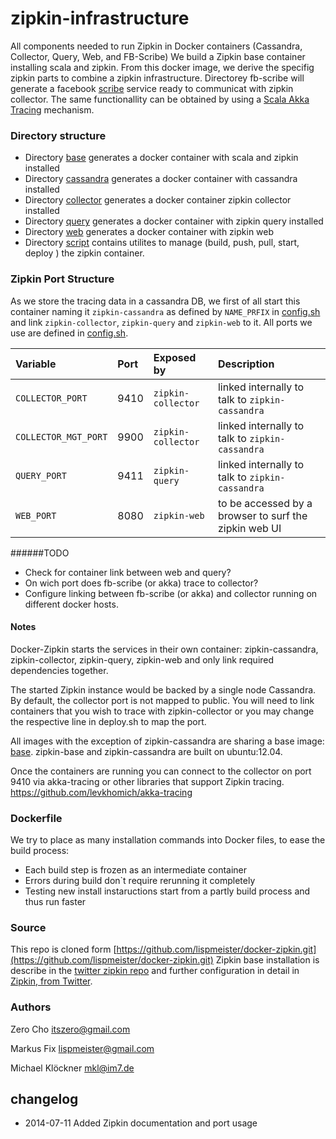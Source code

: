 zipkin-infrastructure
=====================

All components needed to run Zipkin in Docker containers (Cassandra, Collector, Query, Web, and FB-Scribe)
We build a Zipkin base container installing scala and zipkin.
From this docker image, we derive the specifig zipkin parts to combine a zipkin infrastructure.
Directorey fb-scribe will generate a facebook [scribe](https://github.com/facebookarchive/scribe) service 
ready to communicat with zipkin collector. The same functionallity can be obtained by using a [Scala Akka Tracing](https://github.com/levkhomich/akka-tracing) mechanism.
 

### Directory structure

 * Directory [base](https://github.com/elemica/zipkin-infrastructure/tree/master/base) generates a docker container with scala and zipkin installed
 * Directory [cassandra](https://github.com/elemica/zipkin-infrastructure/tree/master/cassandra) generates a docker container with cassandra installed
 * Directory [collector](https://github.com/elemica/zipkin-infrastructure/tree/master/collector) generates a docker container zipkin collector installed
 * Directory [query](https://github.com/elemica/zipkin-infrastructure/tree/master/query) generates a docker container with zipkin query installed
 * Directory [web](https://github.com/elemica/zipkin-infrastructure/tree/master/web) generates a docker container with zipkin web
 * Directory [script](https://github.com/elemica/zipkin-infrastructure/tree/master/script) contains utilites to manage (build, push, pull, start, deploy ) the zipkin container.


### Zipkin Port Structure
As we store the tracing data in a cassandra DB, we first of all start this container naming it `zipkin-cassandra` as defined by `NAME_PRFIX` in [config.sh](https://github.com/elemica/zipkin-infrastructure/blob/master/script/config.sh) and link  `zipkin-collector`, `zipkin-query` and `zipkin-web` to it.
All ports we use are defined in  [config.sh](https://github.com/elemica/zipkin-infrastructure/blob/master/script/config.sh).

| Variable| Port| Exposed by | Description |
|:---------|:---------|:-------|:-------| 
| `COLLECTOR_PORT` | 9410| `zipkin-collector` | linked internally to talk to `zipkin-cassandra`| 
| `COLLECTOR_MGT_PORT`| 9900 | `zipkin-collector` | linked internally to talk to `zipkin-cassandra`|
| `QUERY_PORT` | 9411|  `zipkin-query`| linked internally to talk to `zipkin-cassandra`|
| `WEB_PORT`| 8080| `zipkin-web`| to be accessed by a browser to surf the zipkin web UI|

######TODO 
 * Check for container link between web and query?
 * On wich port does fb-scribe (or akka) trace to collector?
 * Configure linking between fb-scribe (or akka) and collector running on different docker hosts.

#### Notes

Docker-Zipkin starts the services in their own container: zipkin-cassandra,
zipkin-collector, zipkin-query, zipkin-web and only link required dependencies
together.

The started Zipkin instance would be backed by a single node Cassandra. By
default, the collector port is not mapped to public. You will need to link
containers that you wish to trace with zipkin-collector or you may change the
respective line in deploy.sh to map the port.

All images with the exception of zipkin-cassandra are sharing a base image:
[base](https://github.com/elemica/zipkin-infrastructure/tree/master/base). zipkin-base and zipkin-cassandra are built on ubuntu:12.04.

Once the containers are running you can connect to the collector on
port 9410 via akka-tracing or other libraries that support Zipkin tracing.
<https://github.com/levkhomich/akka-tracing>

### Dockerfile
We try to place as many installation commands into Docker files, to ease the build process:
 * Each build step is frozen as an intermediate container
 * Errors during build don`t require rerunning it completely
 * Testing new install instaructions start from a partly build process and thus run faster


### Source
This repo is cloned form [https://github.com/lispmeister/docker-zipkin.git](https://github.com/lispmeister/docker-zipkin.git) 
Zipkin base installation is describe in the [twitter zipkin repo](https://github.com/twitter/zipkin/blob/master/doc/install.md) and further configuration in detail in [Zipkin, from Twitter](http://twitter.github.io/zipkin/install.html).
### Authors

Zero Cho <itszero@gmail.com>

Markus Fix <lispmeister@gmail.com>

Michael Klöckner <mkl@im7.de>

## changelog 
* 2014-07-11 Added Zipkin documentation and port usage

